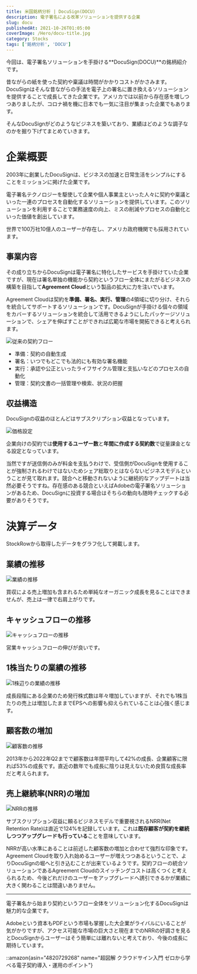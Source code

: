 ```yaml
---
title: 米国銘柄分析 | DocuSign(DOCU)
description: 電子署名による改革ソリューションを提供する企業
slug: docu
publishedAt: 2021-10-26T01:05:00
coverImage: /Hero/docu-title.jpg
category: Stocks
tags: ['銘柄分析', 'DOCU']
---
```


今回は、電子署名ソリューションを手掛ける**DocuSign(DOCU)**の銘柄紹介です。

昔ながらの紙を使った契約や稟議は時間がかかりコストがかさみます。DocuSignはそんな昔ながらの手法を電子上の署名に置き換えるソリューションを提供することで成長してきた企業です。アメリカでは以前から存在感を増しつつありましたが、コロナ禍を機に日本でも一気に注目が集まった企業でもあります。

そんなDocuSignがどのようなビジネスを築いており、業績はどのような調子なのかを掘り下げてまとめていきます。

# 企業概要

2003年に創業したDocuSignは、ビジネスの加速と日常生活をシンプルにすることをミッションに掲げた企業です。

電子署名テクノロジーを駆使して企業や個人事業主といった人々に契約や稟議といった一連のプロセスを自動化するソリューションを提供しています。このソリューションを利用することで業務速度の向上、ミスの削減やプロセスの自動化といった価値を創出しています。

世界で100万社10億人のユーザーが存在し、アメリカ政府機関でも採用されています。

## 事業内容

その成り立ちからDocuSignは電子署名に特化したサービスを手掛けていた企業ですが、現在は署名単独の機能から契約というフロー全体にまたがるビジネスの構築を目指して**Agreement Cloud**という製品の拡大に力を注いでいます。

Agreement Cloudは契約を**準備、署名、実行、管理**の4領域に切り分け、それらを統合してサポートするソリューションです。DocuSignが手掛ける個々の領域をカバーするソリューションを統合して活用できるようにしたパッケージソリューションで、シェアを伸ばすことができれば広範な市場を開拓できると考えられます。

![従来の契約フロー](/Stocks/docu-old-routine.jpg '従来の契約フロー')

- 準備：契約の自動生成
- 署名：いつでもどこでも法的にも有効な署名機能
- 実行：承認や公正といったライフサイクル管理と支払いなどのプロセスの自動化
- 管理：契約文書の一括管理や検索、状況の把握

## 収益構造

DocuSignの収益のほとんどはサブスクリプション収益となっています。

![価格設定](/Stocks/docu-pricing.jpg '価格設定')

企業向けの契約では**使用するユーザー数**と**年間に作成する契約数**で従量課金となる設定となっています。

当然ですが送信側のみが料金を支払うわけで、受信側がDocuSignを使用することが強制されるわけではないためシェア総取りとはならないビジネスモデルということが見て取れます。競合へと移動されないように継続的なアップデートは当然必要そうですね。存在感のある競合といえばAdobeの電子署名ソリューションがあるため、DocuSignに投資する場合はそちらの動向も随時チェックする必要がありそうです。

# 決算データ

StockRowから取得したデータをグラフ化して掲載します。

## 業績の推移

![業績の推移](/Stocks/docu-revenue.jpg)

買収による売上増加も含まれるため単純なオーガニック成長を見ることはできませんが、売上は一律で右肩上がりです。

## キャッシュフローの推移

![キャッシュフローの推移](/Stocks/docu-cashflow.jpg)

営業キャッシュフローの伸びが良いです。

## 1株当たりの業績の推移

![1株辺りの業績の推移](/Stocks/docu-eps.jpg)

成長段階にある企業のため発行株式数は年々増加していますが、それでも1株当たりの売上は増加したままでEPSへの影響も抑えられていることは心強く感じます。

## 顧客数の増加

![顧客数の推移](/Stocks/docu-customer.jpg)

2013年から2022年Q2までで顧客数は年間平均して42%の成長、企業顧客に限れば53%の成長です。直近の数年でも成長に陰りは見えないため良質な成長率だと考えられます。

## 売上継続率(NRR)の増加

![NRRの推移](/Stocks/docu-nrr.jpg)

サブスクリプション収益に頼るビジネスモデルで重要視されるNRR(Net Retention Rate)は直近で124%を記録しています。これは**既存顧客が契約を継続しつつアップグレードも行っている**ことを意味しています。

NRRが高い水準にあることは前述した顧客数の増加と合わせて強烈な印象です。Agreement Cloudを取り入れ始めるユーザーが増えつつあるということで、よりDocuSignの堀へと引き込むことが出来ているようです。契約フローの統合ソリューションであるAgreement Cloudのスイッチングコストは高くつくと考えられるため、今後どれだけのユーザーをアップグレードへ誘引できるかが業績に大きく関わることは間違いありません。

---

電子署名から始まり契約というフロー全体をソリューション化するDocuSignは魅力的な企業です。

Adobeという資本もPDFという市場も掌握した大企業がライバルにいることが気がかりですが、アクセス可能な市場の巨大さと現在までのNRRの好調さを見るとDocuSignからユーザーはそう簡単には離れないと考えており、今後の成長に期待しています。

::amazon{asin="4820729268" name="超図解 クラウドサイン入門 ゼロから学べる電子契約導入・運用のポイント"}
